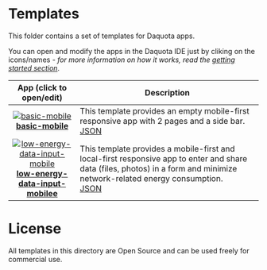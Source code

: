 
# Templates

This folder contains a set of templates for Daquota apps.

You can open and modify the apps in the Daquota IDE just by cliking on the icons/names - *for more information on how it works, read the [getting started section](../README.md#getting-started)*.

| App (click to open/edit)    | Description   |
| :-------------: | ------------- |
| [![basic-mobile](https://img.icons8.com/stickers/100/search-database.png)](https://platform.daquota.io/?src=https://raw.githubusercontent.com/cincheo/daquota/main/templates/basic-mobile.json)<br>**[basic-mobile](https://platform.daquota.io/?src=https://raw.githubusercontent.com/cincheo/daquota/main/templates/basic-mobile.json)** | This template provides an empty mobile-first responsive app with 2 pages and a side bar.<br>[JSON](basic-mobile.json) |  
| [![low-energy-data-input-mobile](https://img.icons8.com/stickers/100/search-database.png)](https://platform.daquota.io/?src=https://raw.githubusercontent.com/cincheo/daquota/main/templates/low-energy-data-input-mobile.json)<br>**[low-energy-data-input-mobilee](https://platform.daquota.io/?src=https://raw.githubusercontent.com/cincheo/daquota/main/templates/low-energy-data-input-mobile.json)** | This template provides a mobile-first and local-first responsive app to enter and share data (files, photos) in a form and minimize network-related energy consumption.<br>[JSON](low-energy-data-input-mobile.json) |  

# License

All templates in this directory are Open Source and can be used freely for commercial use.
